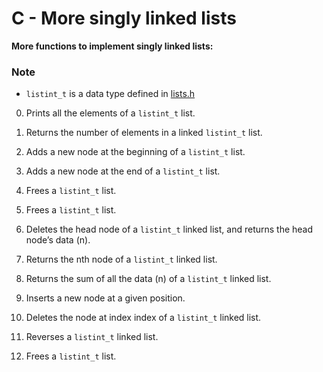 # C - More singly linked lists
**More functions to implement singly linked lists:**

### Note
- `listint_t` is a data type defined in [lists.h](./lists.h)

0. Prints all the elements of a `listint_t` list.

1. Returns the number of elements in a linked `listint_t` list.

2. Adds a new node at the beginning of a `listint_t` list.

3. Adds a new node at the end of a `listint_t` list.

4. Frees a `listint_t` list.

5. Frees a `listint_t` list.

6. Deletes the head node of a `listint_t` linked list, and returns the head node’s data (n).

7. Returns the nth node of a `listint_t` linked list.

8. Returns the sum of all the data (n) of a `listint_t` linked list.

9. Inserts a new node at a given position.

10. Deletes the node at index index of a `listint_t` linked list.

100. Reverses a `listint_t` linked list.

101. Frees a `listint_t` list.
